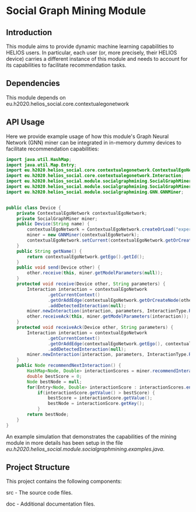 # Social Graph Mining Module

## Introduction
This module aims to provide dynamic machine learning capabilities to HELIOS users.
In particular, each user (or, more precisely, their HELIOS device) carries a different instance of this module 
and needs to account for its capabilities to facilitate recommendation tasks. 

## Dependencies
This module depends on eu.h2020.helios_social.core.contextualegonetwork 

## API Usage
Here we provide example usage of how this module's Graph Neural Network (GNN) miner can be
integrated in in-memory dummy devices to facilitate recommendation capabilities:
```java
import java.util.HashMap;
import java.util.Map.Entry;
import eu.h2020.helios_social.core.contextualegonetwork.ContextualEgoNetwork;
import eu.h2020.helios_social.core.contextualegonetwork.Interaction;
import eu.h2020.helios_social.module.socialgraphmining.SocialGraphMiner;
import eu.h2020.helios_social.module.socialgraphmining.SocialGraphMiner.InteractionType;
import eu.h2020.helios_social.module.socialgraphmining.GNN.GNNMiner;


public class Device {
	private ContextualEgoNetwork contextualEgoNetwork;
	private SocialGraphMiner miner;
	public Device(String name) {
		contextualEgoNetwork = ContextualEgoNetwork.createOrLoad("experiment_data\\", name, null);
		miner = new GNNMiner(contextualEgoNetwork);
		contextualEgoNetwork.setCurrent(contextualEgoNetwork.getOrCreateContext("default context"));
	}
	public String getName() {
		return contextualEgoNetwork.getEgo().getId();
	}
	public void send(Device other) {
		other.receive(this, miner.getModelParameters(null));
	}
	protected void receive(Device other, String parameters) {
		Interaction interaction = contextualEgoNetwork
				.getCurrentContext()
				.getOrAddEdge(contextualEgoNetwork.getOrCreateNode(other.getName(), null), contextualEgoNetwork.getEgo())
				.addDetectedInteraction(null);
		miner.newInteraction(interaction, parameters, InteractionType.RECEIVE);
		other.receiveAck(this, miner.getModelParameters(interaction));
	}
	protected void receiveAck(Device other, String parameters) {
		Interaction interaction = contextualEgoNetwork
				.getCurrentContext()
				.getOrAddEdge(contextualEgoNetwork.getEgo(), contextualEgoNetwork.getOrCreateNode(other.getName(), null))
				.addDetectedInteraction(null);
		miner.newInteraction(interaction, parameters, InteractionType.RECEIVE_REPLY);
	}
	public Node recommendNextInteraction() {
		HashMap<Node, Double> interactionScores = miner.recommendInteractions(contextualEgoNetwork.getCurrentContext());
		double bestScore = 0;
		Node bestNode = null;
		for(Entry<Node, Double> interactionScore : interactionScores.entrySet()) 
			if(interactionScore.getValue() > bestScore) {
				bestScore = interactionScore.getValue();
				bestNode = interactionScore.getKey();
			}
		return bestNode;
	}
}
```
An example simulation that demonstrates the capabilities of the mining module in more details
has been setup in the file *eu.h2020.helios_social.module.socialgraphmining.examples.java*.

## Project Structure
This project contains the following components:

src - The source code files.

doc - Additional documentation files.